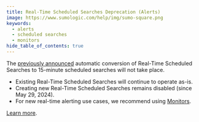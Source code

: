 ```yaml
---
title: Real-Time Scheduled Searches Deprecation (Alerts)
image: https://www.sumologic.com/help/img/sumo-square.png
keywords:
  - alerts
  - scheduled searches
  - monitors
hide_table_of_contents: true    
---
```


The [previously announced](/release-notes-service/2024/12/31/#deprecation-notice---real-time-scheduled-searches) automatic conversion of Real-Time Scheduled Searches to 15-minute scheduled searches will not take place.

- Existing Real-Time Scheduled Searches will continue to operate as-is.
- Creating new Real-Time Scheduled Searches remains disabled (since May 29, 2024).
- For new real-time alerting use cases, we recommend using [Monitors](https://www.sumologic.com/help/docs/alerts/monitors/overview).

[Learn more](/docs/alerts/scheduled-searches/create-real-time-alert).
